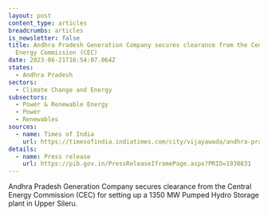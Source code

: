 ```yaml
---
layout: post
content_type: articles
breadcrumbs: articles
is_newsletter: false
title: Andhra Pradesh Generation Company secures clearance from the Central
  Energy Commission (CEC)
date: 2023-06-21T16:54:07.064Z
states:
  - Andhra Pradesh
sectors:
  - Climate Change and Energy
subsectors:
  - Power & Renewable Energy
  - Power
  - Renewables
sources:
  - name: Times of India
    url: https://timesofindia.indiatimes.com/city/vijayawada/andhra-pradesh-central-energy-commission-cec-okays-aps-upper-sileru-pumped-storage-project/articleshow/100998644.cms?from=mdr
details:
  - name: Press release
    url: https://pib.gov.in/PressReleaseIframePage.aspx?PRID=1930831
---
```

Andhra Pradesh Generation Company secures clearance from the Central Energy Commission (CEC) for setting up a 1350 MW Pumped Hydro Storage plant in Upper Sileru.
